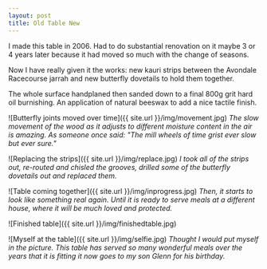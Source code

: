 ```yaml
---
layout: post
title: Old Table New
---
```


I made this table in 2006. Had to do substantial renovation on it maybe 3 or 4 years later because it had moved so much with the change of seasons. 

Now I have really given it the works: new kauri strips between the Avondale Racecourse jarrah and new butterfly dovetails to hold them together.

The whole surface handplaned then sanded down to a final 800g grit hard oil burnishing. An application of natural beeswax to add a nice tactile finish.

![Butterfly joints moved over time]({{ site.url }}/img/movement.jpg)
*The slow movement of the wood as it adjusts to different moisture content in the air is amazing. As someone once said: "The mill wheels of time grist ever slow but ever sure."*

![Replacing the strips]({{ site.url }}/img/replace.jpg)
*I took all of the strips out, re-routed and chisled the grooves, drilled some of the butterfly dovetails out and replaced them.*

![Table coming together]({{ site.url }}/img/inprogress.jpg)
*Then, it starts to look like something real again. Until it is ready to serve meals at a different house, where it will be much loved and protected.*

![Finished table]({{ site.url }}/img/finishedtable.jpg)

![Myself at the table]({{ site.url }}/img/selfie.jpg)
*Thought I would put myself in the picture. This table has served so many wonderful meals over the years that it is fitting it now goes to my son Glenn for his birthday.*


